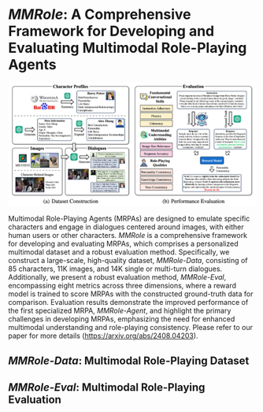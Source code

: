 # *MMRole*: A Comprehensive Framework for Developing and Evaluating Multimodal Role-Playing Agents

![](assets/mmrole.png)

Multimodal Role-Playing Agents (MRPAs) are designed to emulate specific characters and engage in dialogues centered around images, with either human users or other characters.
*MMRole* is a comprehensive framework for developing and evaluating MRPAs, which comprises a personalized multimodal dataset and a robust evaluation method.
Specifically, we construct a large-scale, high-quality dataset, *MMRole-Data*, consisting of 85 characters, 11K images, and 14K single or multi-turn dialogues.
Additionally, we present a robust evaluation method, *MMRole-Eval*, encompassing eight metrics across three dimensions, where a reward model is trained to score MRPAs with the constructed ground-truth data for comparison.
Evaluation results demonstrate the improved performance of the first specialized MRPA, *MMRole-Agent*, and highlight the primary challenges in developing MRPAs, emphasizing the need for enhanced multimodal understanding and role-playing consistency.
Please refer to our paper for more details (https://arxiv.org/abs/2408.04203).

## *MMRole-Data*: Multimodal Role-Playing Dataset

## *MMRole-Eval*: Multimodal Role-Playing Evaluation
